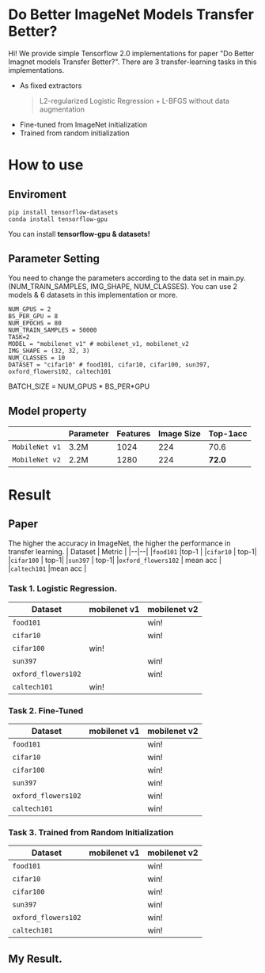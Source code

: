 # Do Better ImageNet Models Transfer Better?

Hi! We provide simple Tensorflow 2.0 implementations for paper "Do Better Imagnet models Transfer Better?".
There are 3 transfer-learning tasks in this implementations.
- As fixed extractors
	> L2-regularized Logistic Regression + L-BFGS without data augmentation
- Fine-tuned from ImageNet initialization
- Trained from random initialization

# How to use
## Enviroment

    pip install tensorflow-datasets
    conda install tensorflow-gpu

You can install  **tensorflow-gpu & datasets!**

## Parameter Setting
  
You need to change the parameters according to the data set in main.py. (NUM_TRAIN_SAMPLES, IMG_SHAPE, NUM_CLASSES). You can use 2 models & 6 datasets in this implementation or more.

    NUM_GPUS = 2
    BS_PER_GPU = 8
    NUM_EPOCHS = 80
    NUM_TRAIN_SAMPLES = 50000
    TASK=2
    MODEL = "mobilenet_v1" # mobilenet_v1, mobilenet_v2
    IMG_SHAPE = (32, 32, 3)
    NUM_CLASSES = 10
    DATASET = "cifar10" # food101, cifar10, cifar100, sun397, oxford_flowers102, caltech101

BATCH_SIZE = NUM_GPUS * BS_PER*GPU

## Model property
|  |  Parameter| Features|Image Size|Top-1acc|
|--|--|--|--|--|
| `MobileNet v1` |3.2M|1024|224|70.6|
|`MobileNet v2`|2.2M|1280|224|**72.0**|

# Result
## Paper
The higher the accuracy in ImageNet, the higher the performance in transfer learning.
| Dataset | Metric |
|--|--|
|`food101`  |top-1  |
|`cifar10`  |  top-1|
|`cifar100`  |  top-1|
|`sun397`  |  top-1|
|`oxford_flowers102`  | mean acc |
|`caltech101`  |mean acc |

### Task 1. Logistic Regression.
| Dataset | mobilenet v1 |mobilenet v2|
|--|--|--|
|`food101`  |  |win!|
|`cifar10`  |  |win!|
|`cifar100`  |  win!||
|`sun397`  | |win!|
|`oxford_flowers102`  | |win!|
|`caltech101`  |win! ||
### Task 2. Fine-Tuned
| Dataset | mobilenet v1 |mobilenet v2|
|--|--|--|
|`food101`  |  |win!|
|`cifar10`  |  |win!|
|`cifar100`  |  |win!|
|`sun397`  | |win!|
|`oxford_flowers102`  | |win!|
|`caltech101`  | |win!|
### Task 3. Trained from Random Initialization
| Dataset | mobilenet v1 |mobilenet v2|
|--|--|--|
|`food101`  |  |win!|
|`cifar10`  |  |win!|
|`cifar100`  |  |win!|
|`sun397`  | |win!|
|`oxford_flowers102`  | |win!|
|`caltech101`  | |win!|

## My Result.